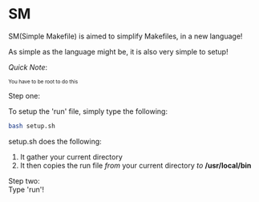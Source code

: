# SM
SM(Simple Makefile) is aimed to simplify Makefiles, in a new language!

As simple as the language might be, it is also very simple to setup!

_Quick Note_: <p style="font-size:10px">You have to be root to do this</p>

Step one:

To setup the 'run' file, simply type the following:
```sh
bash setup.sh
```

setup.sh does the following:
1. It gather your current directory
2. It then copies the run file _from_ your current directory _to_ **/usr/local/bin**

Step two: </br>
Type 'run'!
